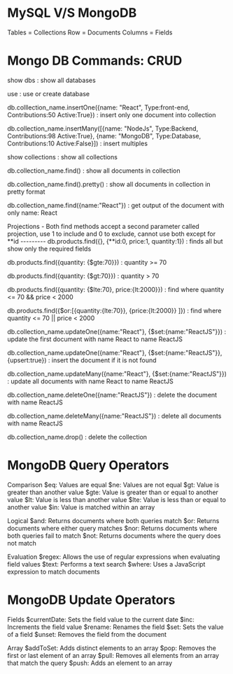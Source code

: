 # MySQL V/S MongoDB

Tables = Collections
Row = Documents
Columns = Fields

# Mongo DB Commands: CRUD

show dbs : show all databases

use <dbname> : use or create database

db.colllection_name.insertOne({name: "React", Type:front-end, Contributions:50 Active:True}) : insert only one document into collection

db.collection_name.insertMany([{name: "NodeJs", Type:Backend, Contributions:98 Active:True}, {name: "MongoDB", Type:Database, Contributions:10 Active:False}]) : insert multiples

show collections : show all collections

db.collection_name.find() : show all documents in collection

db.collection_name.find().pretty() : show all documents in collection in pretty format

db.collection_name.find({name:"React"}) : get output of the document with only name: React

Projections - Both find methods accept a second parameter called projection, use 1 to include and 0 to exclude, cannot use both except for **id ---------
db.products.find({}, {**id:0, price:1, quantity:1}) : finds all but show only the required fields

db.products.find({quantity: {$gte:70}}) : quantity >= 70

db.products.find({quantity: {$gt:70}}) : quantity > 70

db.products.find({quantity: {$lte:70}, price:{lt:2000}}) : find where quantity <= 70 && price < 2000

db.products.find({$or:[{quantity:{lte:70}}, {price:{lt:2000}} ]}) : find where quantity <= 70 || price < 2000

db.collection_name.updateOne({name:"React"}, {$set:{name:"ReactJS"}}) : update the first document with name React to name ReactJS

db.collection_name.updateOne({name:"React"}, {$set:{name:"ReactJS"}}, {upsert:true}) : insert the document if it is not found

db.collection_name.updateMany({name:"React"}, {$set:{name:"ReactJS"}}) : update all documents with name React to name ReactJS

db.collection_name.deleteOne({name:"ReactJS"}) : delete the document with name ReactJS

db.collection_name.deleteMany({name:"ReactJS"}) : delete all documents with name ReactJS

db.collection_name.drop() : delete the collection

# MongoDB Query Operators

Comparison
$eq: Values are equal
$ne: Values are not equal
$gt: Value is greater than another value
$gte: Value is greater than or equal to another value
$lt: Value is less than another value
$lte: Value is less than or equal to another value
$in: Value is matched within an array

Logical
$and: Returns documents where both queries match
$or: Returns documents where either query matches
$nor: Returns documents where both queries fail to match
$not: Returns documents where the query does not match

Evaluation
$regex: Allows the use of regular expressions when evaluating field values
$text: Performs a text search
$where: Uses a JavaScript expression to match documents

# MongoDB Update Operators

Fields
$currentDate: Sets the field value to the current date
$inc: Increments the field value
$rename: Renames the field
$set: Sets the value of a field
$unset: Removes the field from the document

Array
$addToSet: Adds distinct elements to an array
$pop: Removes the first or last element of an array
$pull: Removes all elements from an array that match the query
$push: Adds an element to an array
